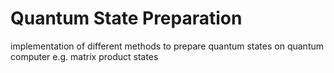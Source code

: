 # Quantum State Preparation
implementation of different methods to prepare quantum states on quantum computer e.g. matrix product states  
